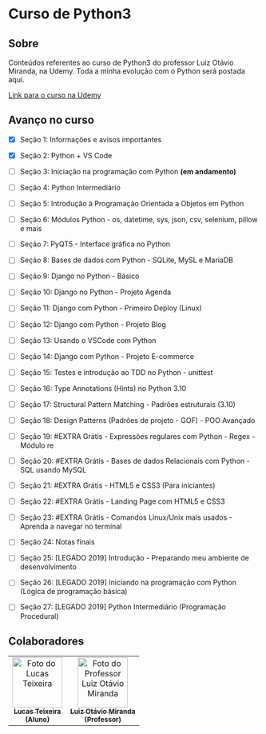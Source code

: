 # Curso de Python3

## Sobre

Conteúdos referentes ao curso de Python3 do professor Luiz Otávio Miranda, na Udemy. Toda a minha evolução com o Python será postada aqui.

[Link para o curso na Udemy](https://www.udemy.com/course/python-3-do-zero-ao-avancado/)

## Avanço no curso

- [x] Seção 1: Informações e avisos importantes
- [x] Seção 2: Python + VS Code
- [ ] Seção 3: Iniciação na programação com Python **(em andamento)**
- [ ] Seção 4: Python Intermediário
- [ ] Seção 5: Introdução à Programação Orientada a Objetos em Python
- [ ] Seção 6: Módulos Python - os, datetime, sys, json, csv, selenium, pillow e mais
- [ ] Seção 7: PyQT5 - Interface gráfica no Python
- [ ] Seção 8: Bases de dados com Python - SQLite, MySL e MariaDB
- [ ] Seção 9: Django no Python - Básico
- [ ] Seção 10: Django no Python - Projeto Agenda
- [ ] Seção 11: Django com Python - Primeiro Deploy (Linux)
- [ ] Seção 12: Django com Python - Projeto Blog
- [ ] Seção 13: Usando o VSCode com Python
- [ ] Seção 14: Django com Python - Projeto E-commerce
- [ ] Seção 15: Testes e introdução ao TDD no Python - unittest
- [ ] Seção 16: Type Annotations (Hints) no Python 3.10
- [ ] Seção 17: Structural Pattern Matching - Padrões estruturais (3.10)
- [ ] Seção 18: Design Patterns (Padrões de projeto - GOF) - POO Avançado
- [ ] Seção 19: #EXTRA Grátis - Expressões regulares com Python - Regex - Módulo re
- [ ] Seção 20: #EXTRA Grátis - Bases de dados Relacionais com Python - SQL usando MySQL
- [ ] Seção 21: #EXTRA Grátis - HTML5 e CSS3 (Para iniciantes)
- [ ] Seção 22: #EXTRA Grátis - Landing Page com HTML5 e CSS3
- [ ] Seção 23: #EXTRA Grátis - Comandos Linux/Unix mais usados - Aprenda a navegar no terminal
- [ ] Seção 24: Notas finais
- [ ] Seção 25: [LEGADO 2019] Introdução - Preparando meu ambiente de desenvolvimento
- [ ] Seção 26: [LEGADO 2019] Iniciando na programação com Python (Lógica de programação básica)
- [ ] Seção 27: [LEGADO 2019] Python Intermediário (Programação Procedural)


## Colaboradores

<table>
  <tr>
    <td align="center">
      <a href="https://github.com/LucasTMB" target="_blank">
        <img src="https://avatars.githubusercontent.com/u/94722696?v=4" width="100px;" alt="Foto do Lucas Teixeira"/><br>
        <sub>
          <b>Lucas Teixeira</b>
          <br>
          <b>(Aluno)</b>
        </sub>
      </a>
    </td>
    <td align="center">
      <a href="https://github.com/luizomf" target="_blank">
        <img src="https://media-exp1.licdn.com/dms/image/C4D03AQFzqEsaTaONrg/profile-displayphoto-shrink_800_800/0/1651657611603?e=1674691200&v=beta&t=KrCWOC5_kb4LOcKevHd63vEVbzfiwS1J4i1_rSfELWY" width="100px;" alt="Foto do Professor Luiz Otávio Miranda"/><br>
        <sub>
          <b>Luiz Otávio Miranda</b>
          <br>
          <b>(Professor)</b>
        </sub>
      </a>
    </td>
  </tr>
</table>